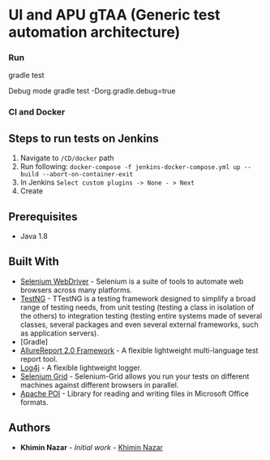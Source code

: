 
# UI and APU gTAA (Generic test automation architecture)

### Run
gradle test

Debug mode
gradle test -Dorg.gradle.debug=true

### CI and Docker
## Steps to run tests on Jenkins
1. Navigate to `/CD/docker` path
2. Run following: `docker-compose -f jenkins-docker-compose.yml up --build --abort-on-container-exit`
3. In Jenkins `Select custom plugins -> None - > Next`
4. Create

## Prerequisites
 * Java 1.8
  
## Built With
  * [Selenium WebDriver](http://www.seleniumhq.org/docs/03_webdriver.jsp) - Selenium is a suite of tools to automate web browsers across many platforms. 
  * [TestNG](http://testng.org/doc/) - TTestNG is a testing framework designed to simplify a broad range of testing needs, from unit testing (testing a class in isolation of the others) to integration testing (testing entire systems made of several classes, several packages and even several external frameworks, such as application servers).
  * [Gradle]
  * [AllureReport 2.0 Framework](https://github.com/allure-framework/) - A flexible lightweight multi-language test report tool.
  * [Log4j](https://logging.apache.org/log4j/2.x/) - A flexible lightweight logger.
  * [Selenium Grid](https://www.seleniumhq.org/docs/07_selenium_grid.jsp) - Selenium-Grid allows you run your tests on different machines against different browsers in parallel.
  * [Apache POI](https://poi.apache.org/) - Library for reading and writing files in Microsoft Office formats.

          
## Authors
* **Khimin Nazar** - *Initial work* - [Khimin Nazar](https://github.com/naz1719)
